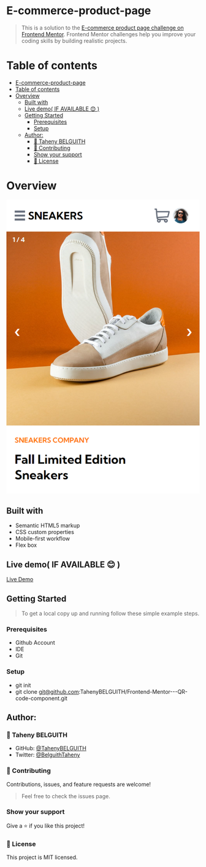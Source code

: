# E-commerce-product-page

>This is a solution to the [E-commerce product page challenge on Frontend Mentor](https://www.frontendmentor.io/challenges/ecommerce-product-page-UPsZ9MJp6). Frontend Mentor challenges help you improve your coding skills by building realistic projects.

# Table of contents

- [E-commerce-product-page](#e-commerce-product-page)
- [Table of contents](#table-of-contents)
- [Overview](#overview)
  - [Built with](#built-with)
  - [Live demo( IF AVAILABLE 😊 )](#live-demo-if-available--)
  - [Getting Started](#getting-started)
    - [Prerequisites](#prerequisites)
    - [Setup](#setup)
  - [Author:](#author)
    - [👩 Taheny BELGUITH](#-taheny-belguith)
    - [🤝 Contributing](#-contributing)
    - [Show your support](#show-your-support)
    - [📝 License](#-license)


# Overview

<p align="center">
  <img src="images/shot.png"/>
</p>

## Built with

- Semantic HTML5 markup
- CSS custom properties
- Mobile-first workflow
- Flex box

## Live demo( IF AVAILABLE 😊 )

[Live Demo](https://tahenybelguith.github.io/Frontend-Mentor---QR-code-component/) 

## Getting Started

> To get a local copy up and running follow these simple example steps.

### Prerequisites

- Github Account
- IDE
- Git

### Setup

- git init
- git clone git@github.com:TahenyBELGUITH/Frontend-Mentor---QR-code-component.git

## Author:

### 👩 Taheny BELGUITH

- GitHub: [@TahenyBELGUITH](https://github.com/TahenyBELGUITH)
- Twitter: [@BelguithTaheny](https://twitter.com/BelguithTaheny)

### 🤝 Contributing

Contributions, issues, and feature requests are welcome!

> Feel free to check the issues page.

### Show your support

Give a ⭐️ if you like this project!

### 📝 License

This project is MIT licensed.
